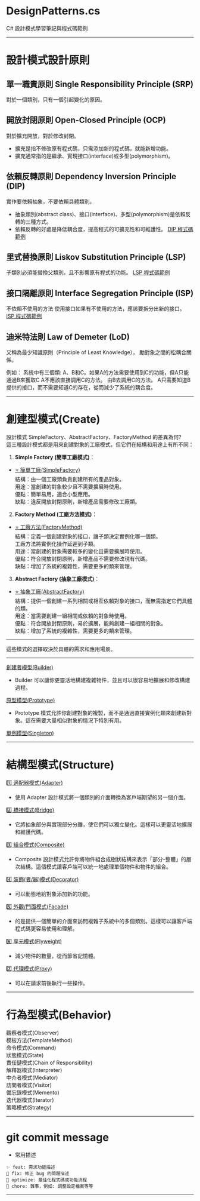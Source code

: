 # DesignPatterns.cs
C# 設計模式學習筆記與程式碼範例

---

# 設計模式設計原則
## 單一職責原則 Single Responsibility Principle (SRP)
對於一個類別，只有一個引起變化的原因。
## 開放封閉原則 Open-Closed Principle (OCP)
對於擴充開放，對於修改封閉。
- 擴充是指不修改原有程式碼，只需添加新的程式碼，就能新增功能。
- 擴充通常指的是繼承、實現接口(interface)或多型(polymorphism)。

## 依賴反轉原則 Dependency Inversion Principle (DIP)
實作要依賴抽象，不要依賴具體類別。
- 抽象類別(abstract class)、接口(interface)、多型(polymorphism)是依賴反轉的三種方式。
- 依賴反轉的好處是降低耦合度，提高程式的可擴充性和可維護性。
[DIP 程式碼範例](./docs/DIP.md)

## 里式替換原則 Liskov Substitution Principle (LSP)
子類別必須能替換父類別，且不影響原有程式的功能。
[LSP 程式碼範例](./docs/LSP.md)

## 接口隔離原則 Interface Segregation Principle (ISP)
不依賴不使用的方法
使用接口如果有不使用的方法，應該要拆分出新的接口。
[ISP 程式碼範例](./docs/ISP.md)

## 迪米特法則 Law of Demeter (LoD)
又稱為最少知識原則（Principle of Least Knowledge），
勵對象之間的松耦合關係。

例如：
系統中有三個類:
A、B和C。如果A的方法需要使用到C的功能，但A只能通過B來獲取C
A不應該直接調用C的方法。
由B去調用C的方法。
A只需要知道B提供的接口，而不需要知道C的存在，從而減少了系統的耦合度。

---

# 創建型模式(Create)
設計模式 SimpleFactory、AbstractFactory、FactoryMethod 的差異為何?  
這三種設計模式都是用來創建對象的工廠模式，但它們在結構和用途上有所不同：  

1. **Simple Factory (簡單工廠模式)**：  
- [⭐ 簡單工廠(SimpleFactory)](./Create/SimpleFactory/SimpleFactory.sln)  
結構：由一個工廠類負責創建所有的產品對象。  
用途：當創建的對象較少且不需要擴展時使用。  
優點：簡單易用，適合小型應用。  
缺點：違反開放封閉原則，新增產品需要修改工廠類。  

2. **Factory Method (工廠方法模式)**：  
- [⭐ 工廠方法(FactoryMethod)](./Create//FactoryMethod/FactoryMethod.sln)  
結構：定義一個創建對象的接口，讓子類決定實例化哪一個類。  
工廠方法將實例化操作延遲到子類。  
用途：當創建的對象需要較多的變化且需要擴展時使用。  
優點：符合開放封閉原則，新增產品不需要修改現有代碼。  
缺點：增加了系統的複雜性，需要更多的類來管理。  

3. **Abstract Factory (抽象工廠模式)**：  
- [⭐ 抽象工廠(AbstractFactory)](./Create/AbstractFactory/AbstractFactory.sln)  
結構：提供一個創建一系列相關或相互依賴對象的接口，而無需指定它們具體的類。  
用途：當需要創建一組相關或依賴的對象時使用。  
優點：符合開放封閉原則，易於擴展，能夠創建一組相關的對象。  
缺點：增加了系統的複雜性，需要更多的類來管理。  

---

這些模式的選擇取決於具體的需求和應用場景。

---

[創建者模型(Builder)](./Create/Builder/Builder.sln)  
- Builder 可以讓你更靈活地構建複雜物件，並且可以很容易地擴展和修改構建過程。  

[原型模型(Prototype)](./Create/Prototype/Prototype.sln)  
- Prototype 模式允許你創建對象的複製，而不是通過直接實例化類來創建新對象。這在需要大量相似對象的情況下特別有用。  

[單例模型(Singleton)](./Create//Singleton/Singleton.sln)  

---

# 結構型模式(Structure)

[1️⃣ 適配器模式(Adapter)](./Structure/Adapter/Adapter.sln)  
- 使用 Adapter 設計模式將一個類別的介面轉換為客戶端期望的另一個介面。  

[2️⃣ 橋接模式(Bridge)](./Structure/Bridge/Bridge.sln)  
- 它將抽象部分與實現部分分離，使它們可以獨立變化。這樣可以更靈活地擴展和維護代碼。  

[3️⃣ 組合模式(Composite)](./Structure/Composite/Composite.sln)  
- Composite 設計模式允許你將物件組合成樹狀結構來表示「部分-整體」的層次結構。這個模式讓客戶端可以統一地處理單個物件和物件的組合。  

[4️⃣ 裝飾(者/器)模式(Decorator)](./Structure/Decorator/Decorator.sln)  
- 可以動態地給對象添加新的功能。  

[5️⃣ 外觀/門面模式(Facade)](./Structure/Facade/Facade.sln)  
- 的是提供一個簡單的介面來訪問複雜子系統中的多個類別。這樣可以讓客戶端程式碼更容易使用和理解。  

[6️⃣ 享元模式(Flyweight)](./Structure/Flyweight/Flyweight.sln)  
- 減少物件的數量，從而節省記憶體。  

[7️⃣ 代理模式(Proxy)](./Structure/Proxy/Proxy.sln)  
- 可以在請求前後執行一些操作。  

---

# 行為型模式(Behavior)

觀察者模式(Observer)  
模板方法(TemplateMethod)  
命令模式(Command)  
狀態模式(State)  
責任鏈模式(Chain of Responsibility)  
解釋器模式(Interpreter)  
中介者模式(Mediator)  
訪問者模式(Visitor)  
備忘錄模式(Memento)  
迭代器模式(Iterator)  
策略模式(Strategy)  

---


# git commit message
- 常用描述
```
✨ feat: 需求功能描述
🐛 fix: 修正 bug 的問題描述
💄 optimize: 最佳化程式碼或功能流程
🔧 chore: 雜事，例如: 調整設定檔案等等 
```

---

